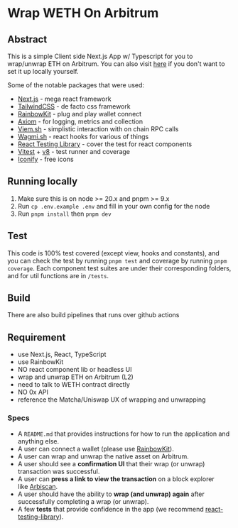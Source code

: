 # Wrap WETH On Arbitrum

## Abstract
This is a simple Client side Next.js App w/ Typescript for you to wrap/unwrap ETH on Arbitrum. You can also visit [here](https://wrap-eth-arbitrum.vercel.app) if you don't want to set it up locally yourself. 

Some of the notable packages that were used:
- [Next.js](https://nextjs.org/) - mega react framework
- [TailwindCSS](https://tailwindcss.com/) - de facto css framework
- [RainbowKit](https://www.rainbowkit.com) - plug and play wallet connect
- [Axiom](https://www.axiom.co/) - for logging, metrics and collection
- [Viem.sh](https://viem.sh/) - simplistic interaction with on chain RPC calls
- [Wagmi.sh](https://wagmi.sh/) - react hooks for various of things
- [React Testing Library](https://testing-library.com/docs/react-testing-library/intro/) - cover the test for react components
- [Vitest](https://github.com/vitest-dev/vitest) + [v8](https://v8.dev/) - test runner and coverage
- [Iconify](https://iconify.design/) - free icons

## Running locally
1. Make sure this is on node >= 20.x and pnpm >= 9.x
1. Run `cp .env.example .env` and fill in your own config for the node
1. Run `pnpm install` then `pnpm dev`

## Test
This code is 100% test covered (except view, hooks and constants), and you can check the test by running `pnpm test` and coverage by running `pnpm coverage`. Each component test suites are under their corresponding folders, and for util functions are in `/tests`.

## Build
There are also build pipelines that runs over github actions


## Requirement
- use Next.js, React, TypeScript
- use RainbowKit
- NO react component lib or headless UI
- wrap and unwrap ETH on Arbitrum (L2)
- need to talk to WETH contract directly
- NO 0x API
- reference the Matcha/Uniswap UX of wrapping and unwrapping

### Specs
- A `README.md` that provides instructions for how to run the application and anything else.
- A user can connect a wallet (please use [RainbowKit](https://www.rainbowkit.com/)).
- A user can wrap and unwrap the native asset on Arbitrum.
- A user should see a **confirmation UI** that their wrap (or unwrap) transaction was successful.
- A user can **press a link to view the transaction** on a block explorer like [Arbiscan](https://arbiscan.io/).
- A user should have the ability to **wrap (and unwrap) again** after successfully completing a wrap (or unwrap).
- A few **tests** that provide confidence in the app (we recommend [react-testing-library](https://testing-library.com/docs/react-testing-library/intro/)).